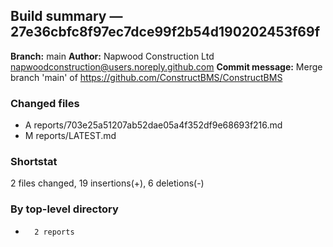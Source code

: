 ## Build summary — 27e36cbfc8f97ec7dce99f2b54d190202453f69f

**Branch:** main
**Author:** Napwood Construction Ltd <napwoodconstruction@users.noreply.github.com>
**Commit message:** Merge branch 'main' of https://github.com/ConstructBMS/ConstructBMS

### Changed files
 - A	reports/703e25a51207ab52dae05a4f352df9e68693f216.md
 - M	reports/LATEST.md

### Shortstat
 2 files changed, 19 insertions(+), 6 deletions(-)

### By top-level directory
 -       2 reports
